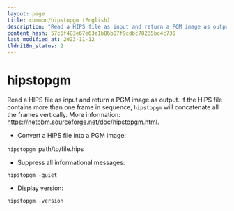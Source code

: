 ```yaml
---
layout: page
title: common/hipstopgm (English)
description: "Read a HIPS file as input and return a PGM image as output."
content_hash: 57c6f483e67e63e1b86b07f9cdbc78235bc4c735
last_modified_at: 2023-11-12
tldri18n_status: 2
---
```

# hipstopgm

Read a HIPS file as input and return a PGM image as output.
If the HIPS file contains more than one frame in sequence, `hipstopgm` will concatenate all the frames vertically.
More information: <https://netpbm.sourceforge.net/doc/hipstopgm.html>.

- Convert a HIPS file into a PGM image:

`hipstopgm `<span class="tldr-var badge badge-pill bg-dark-lm bg-white-dm text-white-lm text-dark-dm font-weight-bold">path/to/file.hips</span>

- Suppress all informational messages:

`hipstopgm -quiet`

- Display version:

`hipstopgm -version`
